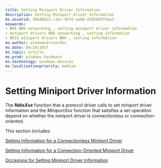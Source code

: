 ```yaml
---
title: Setting Miniport Driver Information
description: Setting Miniport Driver Information
ms.assetid: 366d6012-c16c-457d-aa88-d395b95f4aa3
keywords:
- WMI WDK networking , setting miniport driver information
- miniport drivers WDK networking , setting information
- NDIS miniport drivers WDK , setting information
ms.author: windowsdriverdev
ms.date: 04/20/2017
ms.topic: article
ms.prod: windows-hardware
ms.technology: windows-devices
ms.localizationpriority: medium
---
```


# Setting Miniport Driver Information





The **Ndis*Xxx*** function that a protocol driver calls to set miniport driver information and the *MiniportXxx* function that satisfies a set operation depend on whether the miniport driver is connectionless or connection-oriented.

This section includes:

[Setting Information for a Connectionless Miniport Driver](setting-information-for-a-connectionless-miniport-driver.md)

[Setting Information for a Connection-Oriented Miniport Driver](setting-information-for-a-connection-oriented-miniport-driver.md)

[Occasions for Setting Miniport Driver Information](occasions-for-setting-miniport-driver-information.md)

 

 





